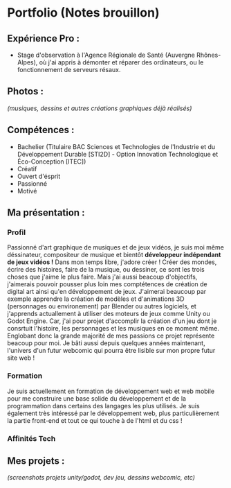 # Portfolio (Notes brouillon)

## Expérience Pro :
- Stage d'observation à l'Agence Régionale de Santé (Auvergne Rhônes-Alpes), où j'ai appris à démonter et réparer des ordinateurs, ou le fonctionnement de serveurs résaux.

## Photos :
*(musiques, dessins et autres créations graphiques déjà réalisés)*

## Compétences :
- Bachelier (Titulaire BAC Sciences et Technologies de l'Industrie et du Développement Durable [STI2D] - Option Innovation Technologique et Éco-Conception [ITEC])
- Créatif
- Ouvert d'ésprit
- Passionné 
- Motivé

## Ma présentation :

### Profil
Passionné d'art graphique de musiques et de jeux vidéos, je suis moi même déssinateur, compositeur de musique et bientôt **développeur indépendant de jeux vidéos !**
Dans mon temps libre, j'adore créer ! Créer des mondes, écrire des histoires, faire de la musique, ou dessiner, ce sont les trois choses que j'aime le plus faire. Mais j'ai aussi beacoup d'objectifs, j'aimerais pouvoir pousser plus loin mes comptétences de création de digital art ainsi qu'en développement de jeux. J'aimerai beaucoup par exemple apprendre la création de modèles et d'animations 3D (personnages ou environement) par Blender ou autres logiciels, et j'apprends actuallement à utiliser des moteurs de jeux comme Unity ou Godot Engine.
Car, j'ai pour projet d'accomplir la création d'un jeu dont je consrtuit l'histoire, les personnages et les musiques en ce moment même. Englobant donc la grande majorité de mes passions ce projet représente beacoup pour moi. Je bâti aussi depuis quelques années maintenant, l'univers d'un futur webcomic qui pourra être lisible sur mon propre futur site web !

### Formation
Je suis actuellement en formation de développement web et web mobile pour me construire une base solide du développement et de la programmation dans certains des langages les plus utilisés. Je suis également très intéressé par le développement web, plus particulièrement la partie front-end et tout ce qui touche à de l'html et du css ! 


### Affinités Tech


## Mes projets :
*(screenshots projets unity/godot, dev jeu, dessins webcomic, etc)*
